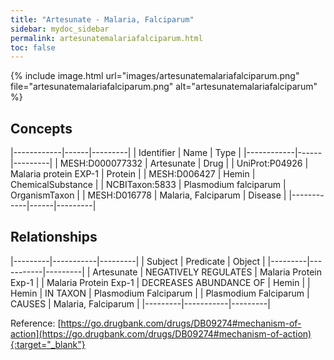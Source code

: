 ```yaml
---
title: "Artesunate - Malaria, Falciparum"
sidebar: mydoc_sidebar
permalink: artesunatemalariafalciparum.html
toc: false 
---
```


{% include image.html url="images/artesunatemalariafalciparum.png" file="artesunatemalariafalciparum.png" alt="artesunatemalariafalciparum" %}

## Concepts

|------------|------|---------|
| Identifier | Name | Type    |
|------------|------|---------|
| MESH:D000077332 | Artesunate | Drug |
| UniProt:P04926 | Malaria protein EXP-1 | Protein |
| MESH:D006427 | Hemin | ChemicalSubstance |
| NCBITaxon:5833 | Plasmodium falciparum | OrganismTaxon |
| MESH:D016778 | Malaria, Falciparum | Disease |
|------------|------|---------|

## Relationships

|---------|-----------|---------|
| Subject | Predicate | Object  |
|---------|-----------|---------|
| Artesunate | NEGATIVELY REGULATES | Malaria Protein Exp-1 |
| Malaria Protein Exp-1 | DECREASES ABUNDANCE OF | Hemin |
| Hemin | IN TAXON | Plasmodium Falciparum |
| Plasmodium Falciparum | CAUSES | Malaria, Falciparum |
|---------|-----------|---------|

Reference: [https://go.drugbank.com/drugs/DB09274#mechanism-of-action](https://go.drugbank.com/drugs/DB09274#mechanism-of-action){:target="_blank"}